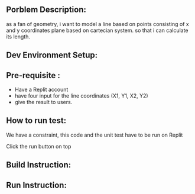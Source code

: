 ## Porblem Description:

as a fan of geometry, i want to model a line based on points consisting of x and y coordinates plane based on cartecian system. so that i can calculate its length.

## Dev Environment Setup:


## Pre-requisite :
- Have a Replit account
- have four input for the line coordinates (X1, Y1, X2, Y2)
- give the result to users.


## How to run test:

We have a constraint, this code and the unit test have to be run on Replit

Click the run button on top

## Build Instruction: 

## Run Instruction: 